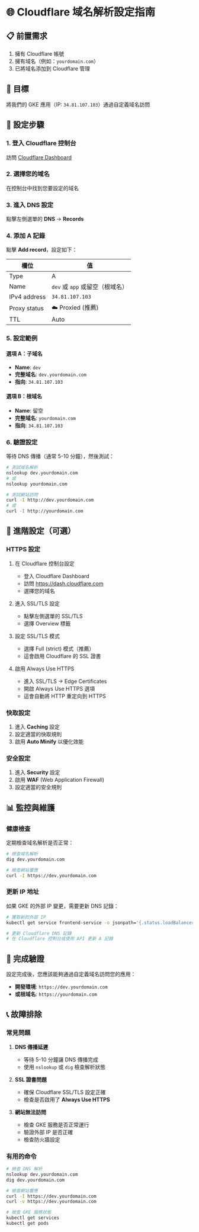# 🌐 Cloudflare 域名解析設定指南

## 📋 前置需求

1. 擁有 Cloudflare 帳號
2. 擁有域名（例如：`yourdomain.com`）
3. 已將域名添加到 Cloudflare 管理

## 🎯 目標

將我們的 GKE 應用（IP: `34.81.107.103`）通過自定義域名訪問

## 📝 設定步驟

### 1. 登入 Cloudflare 控制台

訪問 [Cloudflare Dashboard](https://dash.cloudflare.com/)

### 2. 選擇您的域名

在控制台中找到您要設定的域名

### 3. 進入 DNS 設定

點擊左側選單的 **DNS** → **Records**

### 4. 添加 A 記錄

點擊 **Add record**，設定如下：

| 欄位         | 值                              |
| ------------ | ------------------------------- |
| Type         | A                               |
| Name         | `dev` 或 `app` 或留空（根域名） |
| IPv4 address | `34.81.107.103`                 |
| Proxy status | ☁️ Proxied (推薦)               |
| TTL          | Auto                            |

### 5. 設定範例

#### 選項 A：子域名

- **Name**: `dev`
- **完整域名**: `dev.yourdomain.com`
- **指向**: `34.81.107.103`

#### 選項 B：根域名

- **Name**: 留空
- **完整域名**: `yourdomain.com`
- **指向**: `34.81.107.103`

### 6. 驗證設定

等待 DNS 傳播（通常 5-10 分鐘），然後測試：

```bash
# 測試域名解析
nslookup dev.yourdomain.com
# 或
nslookup yourdomain.com

# 測試網站訪問
curl -I http://dev.yourdomain.com
# 或
curl -I http://yourdomain.com
```

## 🔧 進階設定（可選）

### HTTPS 設定

1. 在 Cloudflare 控制台設定

   - 登入 Cloudflare Dashboard
   - 訪問 https://dash.cloudflare.com
   - 選擇您的域名

2. 進入 SSL/TLS 設定

   - 點擊左側選單的 SSL/TLS
   - 選擇 Overview 標籤

3. 設定 SSL/TLS 模式

   - 選擇 Full (strict) 模式（推薦）
   - 這會啟用 Cloudflare 的 SSL 證書

4. 啟用 Always Use HTTPS

   - 進入 SSL/TLS → Edge Certificates
   - 開啟 Always Use HTTPS 選項
   - 這會自動將 HTTP 重定向到 HTTPS

### 快取設定

1. 進入 **Caching** 設定
2. 設定適當的快取規則
3. 啟用 **Auto Minify** 以優化效能

### 安全設定

1. 進入 **Security** 設定
2. 啟用 **WAF** (Web Application Firewall)
3. 設定適當的安全規則


## 📊 監控與維護

### 健康檢查

定期檢查域名解析是否正常：

```bash
# 檢查域名解析
dig dev.yourdomain.com

# 檢查網站響應
curl -I https://dev.yourdomain.com
```

### 更新 IP 地址

如果 GKE 的外部 IP 變更，需要更新 DNS 記錄：

```bash
# 獲取新的外部 IP
kubectl get service frontend-service -o jsonpath='{.status.loadBalancer.ingress[0].ip}'

# 更新 Cloudflare DNS 記錄
# 在 Cloudflare 控制台或使用 API 更新 A 記錄
```

## 🎯 完成驗證

設定完成後，您應該能夠通過自定義域名訪問您的應用：

- **開發環境**: `https://dev.yourdomain.com`
- **或根域名**: `https://yourdomain.com`

## 📞 故障排除

### 常見問題

1. **DNS 傳播延遲**

   - 等待 5-10 分鐘讓 DNS 傳播完成
   - 使用 `nslookup` 或 `dig` 檢查解析狀態

2. **SSL 證書問題**

   - 確保 Cloudflare SSL/TLS 設定正確
   - 檢查是否啟用了 **Always Use HTTPS**

3. **網站無法訪問**
   - 檢查 GKE 服務是否正常運行
   - 驗證外部 IP 是否正確
   - 檢查防火牆設定

### 有用的命令

```bash
# 檢查 DNS 解析
nslookup dev.yourdomain.com
dig dev.yourdomain.com

# 檢查網站響應
curl -I https://dev.yourdomain.com
curl -v https://dev.yourdomain.com

# 檢查 GKE 服務狀態
kubectl get services
kubectl get pods
```
